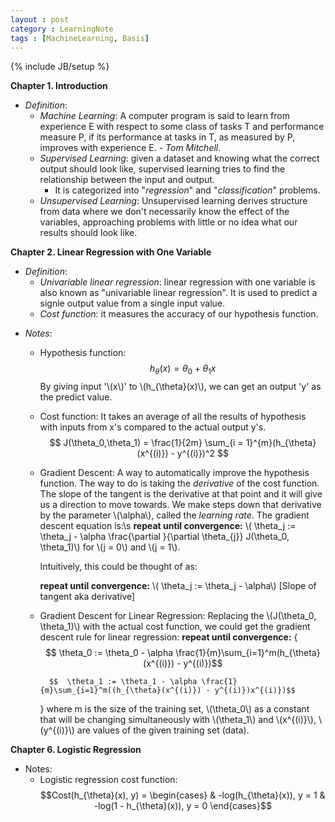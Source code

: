 ```yaml
---
layout : post
category : LearningNote
tags : [MachineLearning, Basis]
---
```

{% include JB/setup %}

**Chapter 1. Introduction**

- *Definition*:
    + *Machine Learning*: A computer program is said to learn from experience E with respect to some class of tasks T and performance measure P, if its performance at tasks in T, as measured by P, improves with experience E. - *Tom Mitchell*.
    + *Supervised Learning*: given a dataset and knowing what the correct output should look like, supervised learning tries to find the relationship between the input and output.
        * It is categorized into "*regression*" and "*classification*" problems.
    + *Unsupervised Learning*: Unsupervised learning derives structure from data where we don't necessarily know the effect of the variables, approaching problems with little or no idea what our results should look like.
    
**Chapter 2. Linear Regression with One Variable**

- *Definition*:
    + *Univariable linear regression*: linear regression with one variable is also known as "univariable linear regression". It is used to predict a signle output value from a single input value.
    + *Cost function*: it measures the accuracy of our hypothesis function. 

<!--more-->

- *Notes*:
    + Hypothesis function:
        $$ h_{\theta}(x) = \theta_0 + \theta_1 x$$
        By giving input '\\(x\\)' to \\(h_{\theta}(x)\\), we can get an output 'y' as the predict value.

    + Cost function: It takes an average of all the results of hypothesis with inputs from x's compared to the actual output y's. 
        $$ J(\theta_0,\theta_1) = \frac{1}{2m} \sum_{i = 1}^{m}(h_{\theta}(x^{(i)}) - y^{(i)})^2 $$
    + Gradient Descent: A way to automatically improve the hypothesis function. The way to do is taking the *derivative* of the cost function. The slope of the tangent is the derivative at that point and it will give us a direction to move towards. We make steps down that derivative by the parameter \\(\alpha\\), called the *learning rate*. The gradient descent equation is:\s
        **repeat until convergence:**
        \\( \theta_j := \theta_j - \alpha \frac{\partial }{\partial \theta_{j}} J(\theta_0, \theta_1)\\)
        for \\(j = 0\\) and \\(j = 1\\).
        
        Intuitively, this could be thought of as:

        **repeat until convergence:**
        \\( \theta_j := \theta_j - \alpha\\) [Slope of tangent aka derivative]
    + Gradient Descent for Linear Regression: Replacing the \\(J(\theta_0, \theta_1)\\) with the actual cost function, we could get the gradient descent rule for linear regression:
        **repeat until convergence:**
        {
           $$ \theta_0 := \theta_0 - \alpha \frac{1}{m}\sum_{i=1}^m(h_{\theta}(x^{(i)}) - y^{(i)})$$

            $$  \theta_1 := \theta_1 - \alpha \frac{1}{m}\sum_{i=1}^m((h_{\theta}(x^{(i)}) - y^{(i)})x^{(i)})$$
        } 
        where m is the size of the training set, \\(\theta_0\\) as a constant that will be changing simultaneously with \\(\theta_1\\) and \\(x^{(i)}\\), \\(y^{(i)}\\) are values of the given training set (data).

**Chapter 6. Logistic Regression**

- Notes:
    + Logistic regression cost function:
        $$Cost(h_{\theta}(x), y) = \begin{cases}
 & -log(h_{\theta}(x)), y = 1
 & -log(1 - h_{\theta}(x)), y = 0 
\end{cases}$$

